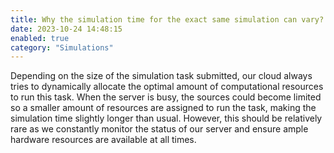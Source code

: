 ```yaml
---
title: Why the simulation time for the exact same simulation can vary?
date: 2023-10-24 14:48:15
enabled: true
category: "Simulations"
---
```


Depending on the size of the simulation task submitted, our cloud always tries to dynamically allocate the optimal amount of computational resources to run this task. When the server is busy, the sources could become limited so a smaller amount of resources are assigned to run the task, making the simulation time slightly longer than usual. However, this should be relatively rare as we constantly monitor the status of our server and ensure ample hardware resources are available at all times.